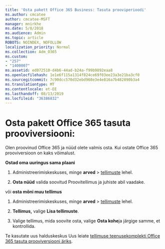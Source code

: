 ```yaml
---
title: 'Osta pakett Office 365 Business: Tasuta prooviperioodi'
ms.author: cmcatee
author: cmcatee-MSFT
manager: mnirkhe
ms.date: 5/8/2018
ms.audience: Admin
ms.topic: article
ROBOTS: NOINDEX, NOFOLLOW
localization_priority: Normal
ms.collection: Adm_O365
ms.custom:
- "257"
- "1400007"
ms.assetid: ed072510-d4b6-44ad-b24a-f99b9892eaa8
ms.openlocfilehash: 1e1e6f115a1314f824ce69f03ee23a3e21ba3cf0
ms.sourcegitcommit: 7c90dcc570d32ebd968e3e4e816a7b482890b3a4
ms.translationtype: MT
ms.contentlocale: et-EE
ms.lasthandoff: 08/13/2019
ms.locfileid: "36386832"
---
```

# <a name="buy-a-subscription-to-office-365-from-your-free-trial"></a>Osta pakett Office 365 tasuta prooviversiooni:

Olen proovinud Office 365 ja nüüd olete valmis osta. Kui ostate Office 365 prooviversioon on kaks võimalust.
  
 **Ostad oma uuringus sama plaani**
  
1. Administreerimiskeskuses, minge **arved** \> [tellimuste](https://go.microsoft.com/fwlink/p/?linkid=842054) lehel.

2. **Osta nüüd** valida soovitud Proovitellimus ja juhiste abil vaadake.

või **osta mõni muu tellimus**
  
1. Administreerimiskeskuses, minge **arved** \> [tellimuste](https://go.microsoft.com/fwlink/p/?linkid=842054) lehel.

2. **Tellimus,** valige **Lisa tellimuste**.

3. Valige tellimus, mida soovite osta, valige **Osta kohe**ja järgige samme, et kontrollida.

Te kasutate uus halduskeskus Uus leiate [tellimuse teenusekomplekti Office 365 tasuta prooviversiooni äriks](https://docs.microsoft.com/en-us/office365/admin/subscriptions-and-billing/buy-a-subscription-from-your-free-trial).